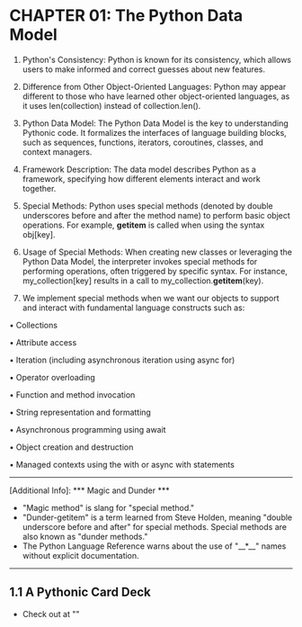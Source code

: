 # CHAPTER 01: The Python Data Model

1. Python's Consistency: Python is known for its consistency, which allows users to make informed and correct guesses about new features.

2. Difference from Other Object-Oriented Languages: Python may appear different to those who have learned other object-oriented languages, as it uses len(collection) instead of collection.len().

3. Python Data Model: The Python Data Model is the key to understanding Pythonic code. It formalizes the interfaces of language building blocks, such as sequences, functions, iterators, coroutines, classes, and context managers.

4. Framework Description: The data model describes Python as a framework, specifying how different elements interact and work together.

5. Special Methods: Python uses special methods (denoted by double underscores before and after the method name) to perform basic object operations. For example, __getitem__ is called when using the syntax obj[key].

6. Usage of Special Methods: When creating new classes or leveraging the Python Data Model, the interpreter invokes special methods for performing operations, often triggered by specific syntax. For instance, my_collection[key] results in a call to my_collection.__getitem__(key).

7. We implement special methods when we want our objects to support and interact with fundamental language constructs such as:

• Collections

• Attribute access

• Iteration (including asynchronous iteration using async for)

• Operator overloading

• Function and method invocation

• String representation and formatting

• Asynchronous programming using await

• Object creation and destruction

• Managed contexts using the with or async with statements

---
[Additional Info]: *** Magic and Dunder ***
* "Magic method" is slang for "special method."
* "Dunder-getitem" is a term learned from Steve Holden, meaning "double underscore before and after" for special methods. Special methods are also known as "dunder methods."
* The Python Language Reference warns about the use of 
"\__*__" names without explicit documentation.
---

## 1.1 A Pythonic Card Deck
* Check out at ""

